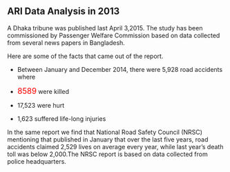 ## ARI Data Analysis in 2013

A Dhaka tribune was published last April 3,2015.  The study has been commissioned by Passenger Welfare Commission based on data collected from several news papers in Bangladesh.

Here are some of the facts that came out of the report.

* Between January and December 2014, there were 5,928 road accidents where

* <span style="color:red;font-size:18px;">8589</span> were killed
* 17,523 were hurt
* 1,623 suffered life-long injuries

In the same report we find that National Road Safety Council (NRSC)
mentioning that published in January that over the last five years, road accidents claimed 2,529 lives on average every year, while last year’s death toll was below 2,000.The NRSC report is based on data collected from police headquarters.

